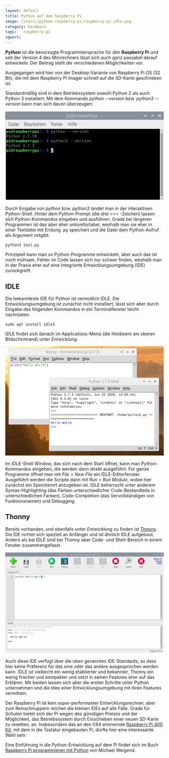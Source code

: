 ```yaml
---
layout: default
title: Python auf dem Raspberry Pi
image: /static/python-raspberry-pi/raspberry-pi-idle.png
category: hardware
tags:	raspberry-pi
vgwort:
---
```


**Python** ist die bevorzugte Programmiersprache für den **Raspberry Pi** und seit der Version 4 des Minirechners lässt sich auch ganz passabel darauf entwickeln. Der Beitrag stellt die verschiedenen Möglichkeiten vor.

Ausgegangen wird hier von der Desktop-Variante von Raspberry Pi OS (32 Bit), die mit dem Raspberry Pi Imager schnell auf die SD-Karte geschrieben ist.

Standardmäßig sind in dem Betriebssystem sowohl Python 2 als auch Python 3 installiert. Mit dem Kommando *python --version* bzw. *python3 --version* kann man sich davon überzeugen:

<img src="/static/python-raspberry-pi/python-versionen.png" alt="Python 2 und 3 auf dem Raspberry Pi" class="img-fluid">

Durch Eingabe von *python* bzw. *python3* landet man in der interaktiven Python-Shell. Hinter dem Python-Prompt (die drei >>> -Zeichen) lassen sich Python-Kommandos eingeben und ausführen. Grade bei längeren Programmen ist das aber eher unkomfortabel, weshalb man sie eher in einer Textdatei mit Endung .py speichert und die Datei dem Python-Aufruf als Argument mitgibt:

    python3 test.py

Prinzipiell kann man so Python-Programme entwickeln, aber auch das ist noch mühsam. Fehler im Code lassen sich nur schwer finden, weshalb man in der Praxis eher auf eine Integrierte Entwicklungsumgebung (IDE) zurückgreift.

## IDLE
Die bekannteste IDE für Python ist vermutlich IDLE. Die Entwicklungsumgebung ist zunächst nicht installiert, lässt sich aber durch Eingabe des folgenden Kommandos in ein Terminalfenster leicht nachrüsten:

    sudo apt install idle3

IDLE findet sich danach im Applications-Menü (die Himbeere am oberen Bildschirmrand) unter *Entwicklung*.

<img src="/static/python-raspberry-pi/raspberry-pi-idle.png" alt="IDLE auf dem Raspberry Pi" class="img-fluid">

Im IDLE-Shell Window, das sich nach dem Start öffnet, kann man Python-Kommandos eingeben, die werden dann direkt ausgeführt. Für ganze Programme öffnet man mit _File > New File_ ein IDLE-Editorfenster. Ausgeführt werden die Scripte dann mit  _Run > Run Module_, wobei hier zunächst ein Speicherort anzugeben ist. IDLE beherrscht unter anderem Syntax-Highlighting (das Färben unterschiedlicher Code-Bestandteile in unterschiedlichen Farben), Code-Completion (das Vervollständigen von Funktionsnamen) und Debugging.

## Thonny
Bereits vorhanden, und ebenfalls unter *Entwicklung* zu finden ist [Thonny](https://thonny.org/). Die IDE richtet sich speziell an Anfänger und ist ähnlich IDLE aufgebaut. Anders als bei IDLE sind bei Thonny aber Code- und Shell-Bereich in einem Fenster zusammengefasst.

<img src="/static\python-raspberry-pi\raspberry-pi-thonny.png" alt="Thonny auf dem Raspberry Pi" class="img-fluid">

Auch diese IDE verfügt über die oben genannten IDE-Standards, so dass hier keine Präferenz für das eine oder das andere ausgesprochen werden kann. IDLE ist vielleicht ein wenig etablierter und bekannter, Thonny ein wenig frischer und kompakter und setzt in seinen Features eher auf das Erklären. Mit beiden lassen sich aber die ersten Schritte unter Python unternehmen und die Idee einer Entwicklungsumgebung mit ihren Features vermitteln.

Der Raspberry Pi ist kein super-performanter Entwicklungsrechner, aber zum Reinschnuppern reichen die kleinen IDEs auf alle Fälle. Grade für Schulen bietet sich der Pi wegen des günstigen Preises und der Möglichkeit, das Betriebssystem durch Einschieben einer neuen SD-Karte zu resetten, an. Insbesondere das an den C64 erinnernde [Raspberry Pi 400 Kit](https://amzn.to/314BnrL), mit dem in die Tastatur eingebauten Pi, dürfte hier eine interessante Wahl sein.

Eine Einführung in die Python-Entwicklung auf dem Pi findet sich im Buch [Raspberry Pi programmieren mit Python](https://amzn.to/2Qor0NB) von Michael Weigend.
